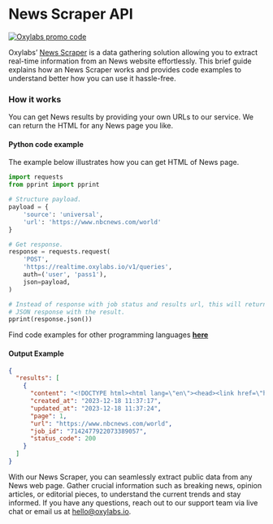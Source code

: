 # News Scraper API

[![Oxylabs promo code](https://user-images.githubusercontent.com/129506779/250792357-8289e25e-9c36-4dc0-a5e2-2706db797bb5.png)](https://oxylabs.go2cloud.org/aff_c?offer_id=7&aff_id=877&url_id=112)

Oxylabs’ [News Scraper](https://oxylabs.io/products/scraper-api/web/news-scraper?utm_source=github&utm_medium=repositories&utm_campaign=product) is a data gathering solution allowing you to extract real-time information from an News website effortlessly. This brief guide explains how an News Scraper works and provides code examples to understand better how you can use it hassle-free.

### How it works

You can get News results by providing your own URLs to our service. We can return the HTML for any News page you like.

#### Python code example

The example below illustrates how you can get HTML of News page.

```python
import requests
from pprint import pprint

# Structure payload.
payload = {
    'source': 'universal',
    'url': 'https://www.nbcnews.com/world'
}

# Get response.
response = requests.request(
    'POST',
    'https://realtime.oxylabs.io/v1/queries',
    auth=('user', 'pass1'),
    json=payload,
)

# Instead of response with job status and results url, this will return the
# JSON response with the result.
pprint(response.json())
```
Find code examples for other programming languages [**here**](https://github.com/oxylabs/news-scraper/tree/main/code%20examples)

#### Output Example
```json
{
  "results": [
    {
      "content": "<!DOCTYPE html><html lang=\"en\"><head><link href=\"https://nodeassets.nbcnews.com/_next/static/css/525 ... </html>",
      "created_at": "2023-12-18 11:37:17",
      "updated_at": "2023-12-18 11:37:24",
      "page": 1,
      "url": "https://www.nbcnews.com/world",
      "job_id": "7142477922073389057",
      "status_code": 200
    }
  ]
}
```
With our News Scraper, you can seamlessly extract public data from any News web page. Gather crucial information such as breaking news, opinion articles, or editorial pieces, to understand the current trends and stay informed. If you have any questions, reach out to our support team via live chat or email us at hello@oxylabs.io.